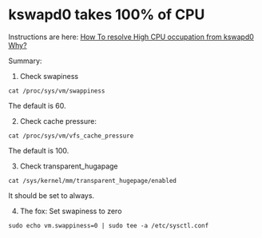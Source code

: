 # kswapd0 takes 100% of CPU

Instructions are here: [How To resolve High CPU occupation from kswapd0
Why?](http://kb.lc/01.how_to/kswapd0/)

Summary: 

1. Check swapiness

```
cat /proc/sys/vm/swappiness
```

The default is 60. 

2. Check cache pressure:

```
cat /proc/sys/vm/vfs_cache_pressure
```
The default is 100.

3. Check transparent_hugapage
```
cat /sys/kernel/mm/transparent_hugepage/enabled
```
It should be set to always.

4. The fox: Set swapiness to zero
```
sudo echo vm.swappiness=0 | sudo tee -a /etc/sysctl.conf
```


